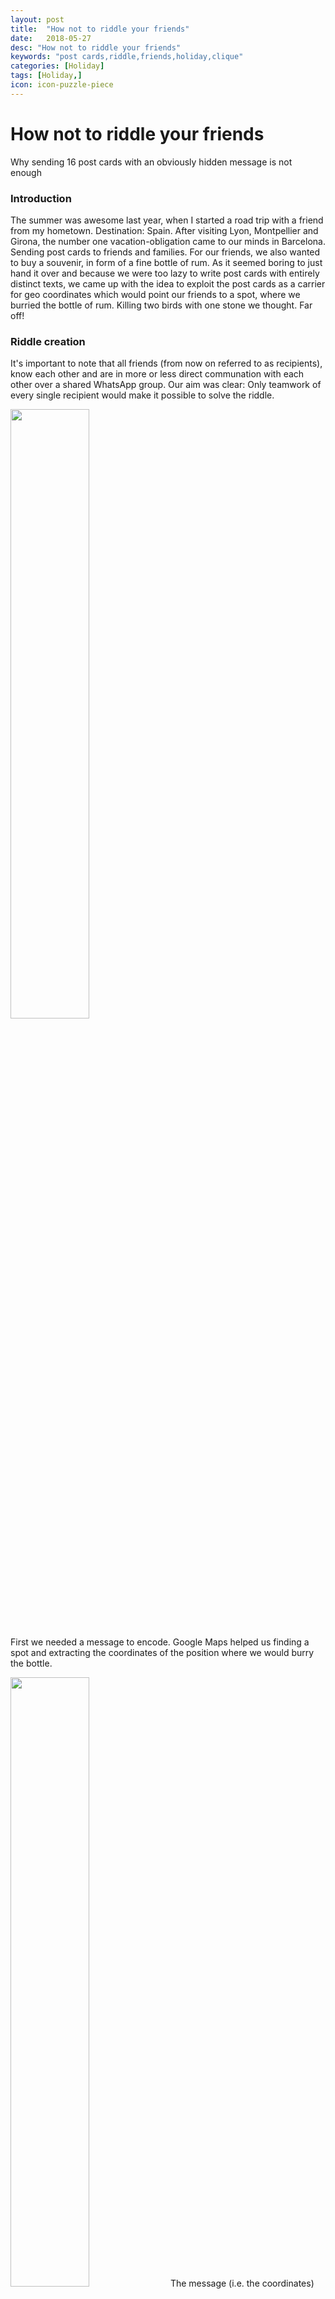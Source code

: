 ```yaml
---
layout: post
title:  "How not to riddle your friends"
date:   2018-05-27
desc: "How not to riddle your friends"
keywords: "post cards,riddle,friends,holiday,clique"
categories: [Holiday]
tags: [Holiday,]
icon: icon-puzzle-piece
---
```


How not to riddle your friends
==============================

Why sending 16 post cards with an obviously hidden message is not enough

### Introduction

The summer was awesome last year, when I started a road trip with a friend from my hometown. Destination: Spain. After visiting Lyon, Montpellier and Girona, the number one vacation-obligation came to our minds in Barcelona. Sending post cards to friends and families. For our friends, we also wanted to buy a souvenir, in form of a fine bottle of rum. As it seemed boring to just hand it over and because we were too lazy to write post cards with entirely distinct texts, we came up with the idea to exploit the post cards as a carrier for geo coordinates which would point our friends to a spot, where we burried the bottle of rum. Killing two birds with one stone we thought. Far off!

### Riddle creation

It's important to note that all friends (from now on referred to as recipients), know each other and are in more or less direct communation with each other over a shared WhatsApp group. Our aim was clear: Only teamwork of every single recipient would make it possible to solve the riddle.

<img src="{{ site.img_path }}/postcards/maps.jpg" width="50%">

First we needed a message to encode. Google Maps helped us finding a spot and extracting the coordinates of the position where we would burry the bottle.

<img src="{{ site.img_path }}/postcards/table.jpg" width="50%">
The message (i.e. the coordinates) was encoded like this: The string of characters was split into 16 chunks of similar lengths, 16 being the number of recipients. Each chunk was assigned to one recipient. The image above shows the assigned chunks. There was no way to find out how to concatenate these chunks again in order to retrieve the original message, so we arranged the post cards as a reconstructable chain. The required information for the chain order was encoded in the sender. Instead of writing our names at the bottoms of the post cards, we used the name of the recipent that corresponded to the previous chunk for each of the post cards.
This also functioned as another hint towards the recognition of the post cards as a riddle (it was known that some of the "senders" were not around Barcelona that time). See the green area for an example of this information in the image below. Notice, how we even failed to spell the name of the sender correctly, which was yet another hint in this specific post card. The image below also demonstrates the "frame" in which we embedded the chunk of information: We designed a very ordinary post card text, which contained one number that represented a temperature (see the red area). In the demonstrated example, a chunk of the coordinates is embedded that seems like a reasoable temperature. However, also unlogical temperatures like "04" or even the characters "°" and "'" occured. The texts of all post cards matched with exception of the two marked areas in order to make it clear which parts of the postcard contained relevant information.

<img src="{{ site.img_path }}/postcards/postcard.jpg" width="50%">

### How to solve the riddle?

The way of decoding the message seems very hard without a manual, so here is how we thought it would get solved.

The key for solving the puzzle were the cards that contained irrational temperatures (5 degrees in summer in Barcelona) or just non-sense characters (e.g. Es hat zwar viel zu heiße ° Grad). The recipients of those cards needed to notice the oddness in the message and hence motivate the comparison of the post cards of different recipients (remember that all friends knew each other and all of them received weird post cards at the same time). After the comparison of two cards, it would become clear that only a very small part of the text differs. Getting to the conclusion, that the post cards contained some hidden information was the first part of the riddle. The second part was to decode the message.
Each post card contained two informations: one to two characters of the coordinates to uncover and the relative position of the characters with respect to the "sender". It was easy to identify the two varying characters, as the rest of the postcard was exactly the same so the only thing missing to solve the riddle was to realize that the characters needed to be concatenated in a certain order to retrieve the hidden message.
Once the post cards reached their destinations, the recipients already communicated and noticed that the transmitters were fake ("I didn't know you were in Barcelona" -> "I wasn't..."; "thank you for the post card, you recently sent" -> "me? I did not send any post card.."). In combination with the knowledge that the post cards contained a hidden message, it was necessary to identify the sender-recipient relationship as a chain that corresponded to the order of the characters in the hidden message. This was probably the hardest part of the riddle and it required someone to have knowledge about most of the postcards (for example by sharing images of the messages) in order to detect this hidden relationship.

### What happened

Nothing. Even after subsequently injecting more and more obvious hints into our circle of friends no one became interested in solving the riddle.

### Why it didn't work

Solving the riddle involved a sequence of combinatorial solving thoughts. It was not a hard problem but one that required a decent amount motivation of at least one person in combination with the cooperation of all involved recipients. Even though we anticipated, that most of our friends wouldn't care about the strange post cards (after all most post cards are written in a funny and more or less creative way), we relied on one of our friends especially and were sure he would question the oddness of the message and contact others in order to understand what was going on. He did not (he had a lot of other things going on during that time)
Concluding, it would have been better to provide more obvious clues, identifying the post cards as a riddle.
The second reason of failure was the motivation to solve the riddle. Once we told people that it's a riddle, still no one cared (which I am a bit disappointed about). It seems like we should have pointed out that there is a good bottle of booze to win and things might have gone differently.


Even though, the riddle ended as a disappointment, it was a lot of fun designing it and I'm looking forward to the next riddle I'll stumble upon. And now, GO AND FINALLY GET THAT FREAKIN BOTTLE!
